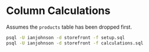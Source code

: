 # Column Calculations

Assumes the `products` table has been dropped first.

```sh
psql -U ianjohnson -d storefront -f setup.sql
psql -U ianjohnson -d storefront -f calculations.sql
```
